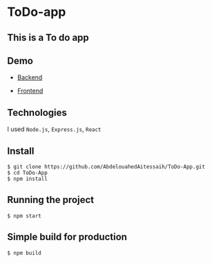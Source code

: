 # ToDo-app

This is a To do app 
---
## Demo

  - [Backend](https://todoss-app.herokuapp.com/)
 
  - [Frontend](https://62fcd676fe5cf7186a2c29e4--the-awesome-abdelouahedaitessaih-site.netlify.app/)

## Technologies
I used `Node.js`, `Express.js`, `React`

## Install

    $ git clone https://github.com/AbdelouahedAitessaih/ToDo-App.git
    $ cd ToDo-App
    $ npm install

## Running the project

    $ npm start

## Simple build for production

    $ npm build
